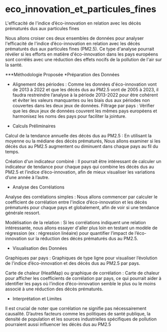 # eco_innovation_et_particules_fines
L'efficacité de l'indice d’éco-innovation en relation avec les décès prématurés dus aux particules fines 

Nous allons croiser ces deux ensembles de données pour analyser l'efficacité de l'indice d’éco-innovation en relation avec les décès prématurés dus aux particules fines (PM2.5). 
Ce type d'analyse pourrait révéler si les efforts en matière d'éco-innovation dans les pays européens sont corrélés avec une réduction des effets nocifs de la pollution de l'air sur la santé.

***Méthodologie Proposée
*Préparation des Données

- Alignement des périodes : Comme les données d'éco-innovation vont de 2013 à 2022 et que les décès dus au PM2.5 vont de 2005 à 2023, il faudra restreindre l’analyse à la période 2013-2022 pour être cohérent et éviter les valeurs manquantes ou les biais dus aux périodes non couvertes dans les deux jeux de données.
Filtrage par pays : Vérifier que les deux jeux de données couvrent les mêmes pays européens et harmonisez les noms des pays pour faciliter la jointure.

- Calculs Préliminaires

Calcul de la tendance annuelle des décès dus au PM2.5 : En utilisant la moyenne ou la médiane des décès prématurés, Nous allons examiner si les décès dus au PM2.5 augmentent ou diminuent dans chaque pays au fil du temps.

Création d'un indicateur combiné : Il pourrait être intéressant de calculer un indicateur de tendance pour chaque pays qui combine les décès dus au PM2.5 et l’indice d’éco-innovation, afin de mieux visualiser les variations d’une année à l’autre.

- Analyse des Corrélations

Analyse des corrélations simples : Nous allons commencer par calculer le coefficient de corrélation entre l'indice d’éco-innovation et les décès prématurés pour chaque pays et globalement, afin de voir si une tendance générale ressort.

Modélisation de la relation : Si les corrélations indiquent une relation intéressante, nous allons essayer d'aller plus loin en testant un modèle de régression (ex : régression linéaire) pour quantifier l’impact de l’éco-innovation sur la réduction des décès prématurés dus au PM2.5.

- Visualisation des Données

Graphiques par pays : Graphiques de type ligne pour visualiser l’évolution de l'indice d’éco-innovation et des décès dus au PM2.5 par pays.

Carte de chaleur (HeatMap) ou graphique de corrélation : Carte de chaleur pour afficher les coefficients de corrélation par pays, ce qui pourrait aider à identifier les pays où l’indice d’éco-innovation semble le plus ou le moins associé à une réduction des décès prématurés.

- Interprétation et Limites

Il est crucial de noter que corrélation ne signifie pas nécessairement causalité. 
D’autres facteurs comme les politiques de santé publique, la densité de population et les sources industrielles spécifiques de pollution pourraient aussi influencer les décès dus au PM2.5
